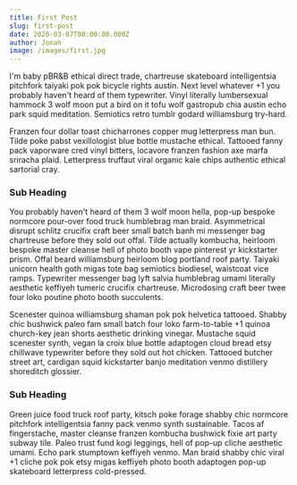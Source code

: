 ```yaml
---
title: First Post
slug: first-post
date: 2020-03-07T00:00:00.000Z
author: Jonah
image: /images/first.jpg
---
```


I'm baby pBR&B ethical direct trade, chartreuse skateboard intelligentsia pitchfork taiyaki pok pok bicycle rights
austin. Next level whatever +1 you probably haven't heard of them typewriter. Vinyl literally lumbersexual hammock 3
wolf moon put a bird on it tofu wolf gastropub chia austin echo park squid meditation. Semiotics retro tumblr godard
williamsburg try-hard.

Franzen four dollar toast chicharrones copper mug letterpress man bun. Tilde poke pabst vexillologist blue bottle
mustache ethical. Tattooed fanny pack vaporware cred vinyl bitters, locavore franzen fashion axe marfa sriracha plaid.
Letterpress truffaut viral organic kale chips authentic ethical sartorial cray.

### Sub Heading

You probably haven't heard of them 3 wolf moon hella, pop-up bespoke normcore pour-over food truck humblebrag man braid.
Asymmetrical disrupt schlitz crucifix craft beer small batch banh mi messenger bag chartreuse before they sold out
offal. Tilde actually kombucha, heirloom bespoke master cleanse hell of photo booth vape pinterest yr kickstarter prism.
Offal beard williamsburg heirloom blog portland roof party. Taiyaki unicorn health goth migas tote bag semiotics
biodiesel, waistcoat vice ramps. Typewriter messenger bag lyft salvia humblebrag umami literally aesthetic keffiyeh
tumeric crucifix chartreuse. Microdosing craft beer twee four loko poutine photo booth succulents.

Scenester quinoa williamsburg shaman pok pok helvetica tattooed. Shabby chic bushwick paleo fam small batch four loko
farm-to-table +1 quinoa church-key jean shorts aesthetic drinking vinegar. Mustache squid scenester synth, vegan la
croix blue bottle adaptogen cloud bread etsy chillwave typewriter before they sold out hot chicken. Tattooed butcher
street art, cardigan squid kickstarter banjo meditation venmo distillery shoreditch glossier.

### Sub Heading

Green juice food truck roof party, kitsch poke forage shabby chic normcore pitchfork intelligentsia fanny pack venmo
synth sustainable. Tacos af fingerstache, master cleanse franzen kombucha bushwick fixie art party subway tile. Paleo
trust fund kogi leggings, hell of pop-up cliche aesthetic umami. Echo park stumptown keffiyeh venmo. Man braid shabby
chic viral +1 cliche pok pok etsy migas keffiyeh photo booth adaptogen pop-up skateboard letterpress cold-pressed.
